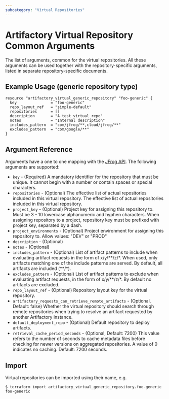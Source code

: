 ```yaml
---
subcategory: "Virtual Repositories"
---
```

# Artifactory Virtual Repository Common Arguments

The list of arguments, common for the virtual repositories. All these arguments can be used together with the
repository-specific arguments, listed in separate repository-specific documents.  

## Example Usage (generic repository type)

```hcl
resource "artifactory_virtual_generic_repository" "foo-generic" {
  key               = "foo-generic"
  repo_layout_ref   = "simple-default"
  repositories      = []
  description       = "A test virtual repo"
  notes             = "Internal description"
  includes_pattern  = "com/jfrog/**,cloud/jfrog/**"
  excludes_pattern  = "com/google/**"
}
```

## Argument Reference

Arguments have a one to one mapping with the [JFrog API](https://www.jfrog.com/confluence/display/RTF/Repository+Configuration+JSON).
The following arguments are supported:

* `key` - (Required) A mandatory identifier for the repository that must be unique. It cannot begin with a number or
  contain spaces or special characters.
* `repositories` - (Optional) The effective list of actual repositories included in this virtual repository. The effective list of actual repositories included in this virtual repository.
* `project_key` - (Optional) Project key for assigning this repository to. Must be 3 - 10 lowercase alphanumeric and hyphen characters. When assigning repository to a project, repository key must be prefixed with project key, separated by a dash.
* `project_environments` - (Optional) Project environment for assigning this repository to. Allow values: "DEV" or "PROD"
* `description` - (Optional)
* `notes` - (Optional)
* `includes_pattern` - (Optional) List of artifact patterns to include when evaluating artifact requests in the form of x/y/\*\*/z/\*. When used, only artifacts matching one of the include patterns are served. By default, all artifacts are included (**/\*).
* `excludes_pattern` - (Optional) List of artifact patterns to exclude when evaluating artifact requests, in the form of x/y/*\*/z/\*. By default no artifacts are excluded.
* `repo_layout_ref` - (Optional) Repository layout key for the virtual repository.
* `artifactory_requests_can_retrieve_remote_artifacts` - (Optional, Default: false) Whether the virtual repository should search through remote repositories when trying to resolve an artifact requested by another Artifactory instance.
* `default_deployment_repo` - (Optional) Default repository to deploy artifacts.
* `retrieval_cache_period_seconds` - (Optional, Default: 7200) This value refers to the number of seconds to cache metadata files before checking for newer versions on aggregated repositories. A value of 0 indicates no caching. Default: 7200 seconds.

## Import

Virtual repositories can be imported using their name, e.g.

```
$ terraform import artifactory_virtual_generic_repository.foo-generic foo-generic
```
